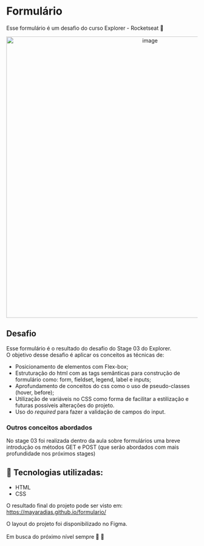# Formulário
Esse formulário é um desafio do curso Explorer - Rocketseat 💜

<p align="center">
<img width="741" alt="image" src="https://user-images.githubusercontent.com/86054136/164323287-1bae738e-2be7-4cef-8386-4d7501447fbb.png">
</p>

## Desafio 

Esse formulário é o resultado do desafio do Stage 03 do Explorer. </br>
O objetivo desse desafio é aplicar os conceitos as técnicas de:

* Posicionamento de elementos com Flex-box;
* Estruturação do html com as tags semânticas para construção de formulário como: form, fieldset, legend, label e inputs;
* Aprofundamento de conceitos do css como o uso de pseudo-classes (hover, before);
* Utilização de variáveis no CSS como forma de facilitar a estilização e futuras possíveis alterações do projeto.
* Uso do *required* para fazer a validação de campos do input.

### Outros conceitos abordados

No stage 03 foi realizada dentro da aula sobre formulários uma breve introdução os métodos GET e POST (que serão abordados com mais profundidade nos próximos stages)

## :rocket: Tecnologias utilizadas:

* HTML
* CSS

O resultado final do projeto pode ser visto em: https://mayaradias.github.io/formulario/


O layout do projeto foi disponibilizado no Figma.
</br>
</br>
Em busca do próximo nível sempre :purple_heart:  :rocket:	
